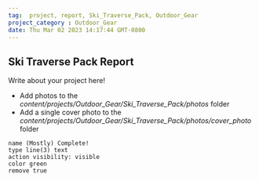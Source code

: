 ```yaml
---
tag:  project, report, Ski_Traverse_Pack, Outdoor_Gear
project_category : Outdoor_Gear
date: Thu Mar 02 2023 14:17:44 GMT-0800
---
```



## Ski Traverse Pack Report 


Write about your project here!

- Add photos to the *content/projects/Outdoor_Gear/Ski_Traverse_Pack/photos* folder
- Add a single cover photo to the *content/projects/Outdoor_Gear/Ski_Traverse_Pack/photos/cover_photo* folder





```button
name (Mostly) Complete!
type line(3) text
action visibility: visible
color green
remove true
```
